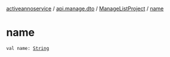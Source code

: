 [activeannoservice](../../index.md) / [api.manage.dto](../index.md) / [ManageListProject](index.md) / [name](./name.md)

# name

`val name: `[`String`](https://kotlinlang.org/api/latest/jvm/stdlib/kotlin/-string/index.html)